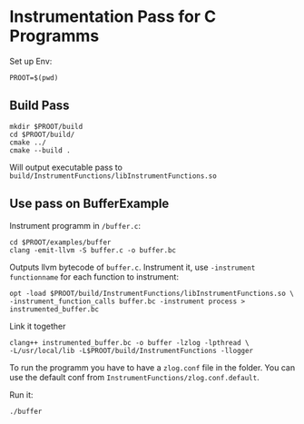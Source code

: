 # Instrumentation Pass for C Programms

Set up Env:

    PROOT=$(pwd)

## Build Pass

    mkdir $PROOT/build
    cd $PROOT/build/
    cmake ../
    cmake --build .

Will output executable pass to `build/InstrumentFunctions/libInstrumentFunctions.so`

## Use pass on BufferExample

Instrument programm in `/buffer.c`:

    cd $PROOT/examples/buffer
    clang -emit-llvm -S buffer.c -o buffer.bc

Outputs llvm bytecode of `buffer.c`.
Instrument it, use `-instrument functionname` for each function to instrument:

    opt -load $PROOT/build/InstrumentFunctions/libInstrumentFunctions.so \
    -instrument_function_calls buffer.bc -instrument process > instrumented_buffer.bc

Link it together

    clang++ instrumented_buffer.bc -o buffer -lzlog -lpthread \
    -L/usr/local/lib -L$PROOT/build/InstrumentFunctions -llogger

To run the programm you have to have a `zlog.conf` file in the folder.
You can use the default conf from `InstrumentFunctions/zlog.conf.default`.

Run it:

    ./buffer
